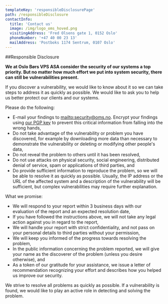 ```yaml
---
templateKey: 'responsibleDisclosurePage'
path: /responsibleDisclosure
contactInfo:
  title: 'Contact us'
  image: /img/logo_oms_hoved.png
  visitingAddress: 'Fred Olsens gate 1, 0152 Oslo'
  phoneNumber: '+47 40 00 23 13'
  mailAddress: 'Postboks 1174 Sentrum, 0107 Oslo'
---
```


##Responsible Disclosure

**We at Oslo Børs VPS ASA consider the security of our systems a top priority. But no matter how much effort we put into system security, there can still be vulnerabilities present.**

If you discover a vulnerability, we would like to know about it so we can take steps to address it as quickly as possible. We would like to ask you to help us better protect our clients and our systems.

Please do the following:

* E-mail your findings to <mailto:security@oms.no>. Encrypt your findings using [our PGP key](/oms-pgp-key.txt) to prevent this critical information from falling into the wrong hands,
* Do not take advantage of the vulnerability or problem you have discovered, for example by downloading more data than necessary to demonstrate the vulnerability or deleting or modifying other people's data,
* Do not reveal the problem to others until it has been resolved,
* Do not use attacks on physical security, social engineering, distributed denial of service, spam or applications of third parties, and
* Do provide sufficient information to reproduce the problem, so we will be able to resolve it as quickly as possible. Usually, the IP address or the URL of the affected system and a description of the vulnerability will be sufficient, but complex vulnerabilities may require further explanation.

What we promise:

* We will respond to your report within 3 business days with our evaluation of the report and an expected resolution date,
* If you have followed the instructions above, we will not take any legal action against you in regard to the report,
* We will handle your report with strict confidentiality, and not pass on your personal details to third parties without your permission,
* We will keep you informed of the progress towards resolving the problem,
* In the public information concerning the problem reported, we will give your name as the discoverer of the problem (unless you desire otherwise), and
* As a token of our gratitude for your assistance, we issue a letter of recommendation recognizing your effort and describes how you helped us improve our security.

We strive to resolve all problems as quickly as possible. If a vulnerability is found, we would like to play an active role in detecting and solving the problem.
